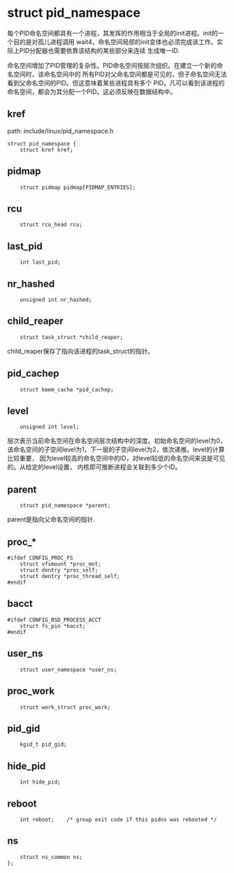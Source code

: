 struct pid_namespace
========================================

每个PID命名空间都具有一个进程，其发挥的作用相当于全局的init进程。init的一个目的是对孤儿进程调用
wait4，命名空间局部的init变体也必须完成该工作。实际上PID分配器也需要依靠该结构的某些部分来连续
生成唯一ID.

命名空间增加了PID管理的复杂性。PID命名空间按层次组织。在建立一个新的命名空间时，该命名空间中的
所有PID对父命名空间都是可见的，但子命名空间无法看到父命名空间的PID。但这意味着某些进程具有多个
PID，凡可以看到该进程的命名空间，都会为其分配一个PID。这必须反映在数据结构中。

kref
----------------------------------------

path: include/linux/pid_namespace.h
```
struct pid_namespace {
    struct kref kref;
```

pidmap
----------------------------------------

```
    struct pidmap pidmap[PIDMAP_ENTRIES];
```

rcu
----------------------------------------

```
    struct rcu_head rcu;
```

last_pid
----------------------------------------

```
    int last_pid;
```

nr_hashed
----------------------------------------

```
    unsigned int nr_hashed;
```

child_reaper
----------------------------------------

```
    struct task_struct *child_reaper;
```

child_reaper保存了指向该进程的task_struct的指针。

pid_cachep
----------------------------------------

```
    struct kmem_cache *pid_cachep;
```

level
----------------------------------------

```
    unsigned int level;
```

层次表示当前命名空间在命名空间层次结构中的深度。初始命名空间的level为0，
该命名空间的子空间level为1，下一层的子空间level为2，依次递推。level的计算比较重要，
因为level较高的命名空间中的ID，对level较低的命名空间来说是可见的。从给定的level设置，
内核即可推断进程会关联到多少个ID。

parent
----------------------------------------

```
    struct pid_namespace *parent;
```

parent是指向父命名空间的指针.

proc_*
----------------------------------------

```
#ifdef CONFIG_PROC_FS
    struct vfsmount *proc_mnt;
    struct dentry *proc_self;
    struct dentry *proc_thread_self;
#endif
```

bacct
----------------------------------------

```
#ifdef CONFIG_BSD_PROCESS_ACCT
    struct fs_pin *bacct;
#endif
```

user_ns
----------------------------------------

```
    struct user_namespace *user_ns;
```

proc_work
----------------------------------------

```
    struct work_struct proc_work;
```

pid_gid
----------------------------------------

```
    kgid_t pid_gid;
```

hide_pid
----------------------------------------

```
    int hide_pid;
```

reboot
----------------------------------------

```
    int reboot;    /* group exit code if this pidns was rebooted */
```

ns
----------------------------------------

```
    struct ns_common ns;
};
```